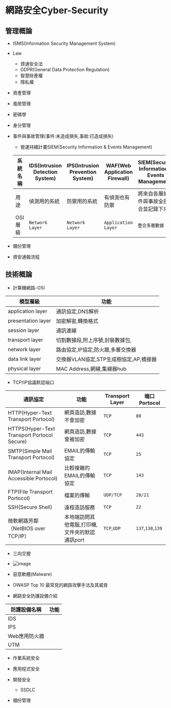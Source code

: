 # 網路安全Cyber-Security
## 管理概論
- ISMS(Information Security Management System)
- Law
  - 資通安全法
  - GDPR(General Data Protection Regulation)
  - 智慧財產權
  - 隱私權
- 資產管理
- 風險管理
- 密碼學
- 身分管理
- 事件與事故管理(事件:未造成損失,事故:已造成損失)
  - 營運持續計畫SIEM(Security Information & Events Management)
  
  |  系統名稱  |IDS(Intrusion Detection System) | IPS(Intrusion Prevention System)   | WAF(Web Application Firewall)  | SIEM(Security Information & Events Management) | 
  |-----------|----|---|---|----|
  |用途|偵測用的系統|防禦用的系統|有偵測也有防禦|將來自各層的事件與事故全部整合並記錄下來|
  |OSI層級|`Network Layer`|`Network Layer`|`Application Layer`|`整合多層數據`|



- 備份管理
- 資安通報流程
## 技術概論
- 計算機網路-OSI

|模型層級|功能|
|---------|-----|
|application layer|通訊協定,DNS解析|
|presentation layer|加密解密,轉換格式|
|session layer|通訊連線|
|transport layer|切割數據段,附上序號,封裝數據包,|
|network layer|路由協定,IP協定,防火牆,多層交換器|
|data link layer|交換器VLAN協定,STP生成樹協定,AP,橋接器|
|physical layer|MAC Address,網線,集線器hub|


- TCP/IP協議默認端口

|通訊協定|功能| Transport Layer|端口Portocol|
|---------|---------|---------|---------|
|HTTP(Hyper-Text Transport Portocol)|網頁造訪,數據不會加密|`TCP`|`80`|
|HTTPS(Hyper-Text Transport Portocol Secure)|網頁造訪,數據會被加密|`TCP`|`443`|
|SMTP(Simple Mail Transport Portocol)|EMAIL的傳輸協定|`TCP`|`25`|
|IMAP(Internal Mail Accessible Portocol)|比較複雜的EMAIL的傳輸協定|`TCP`|`143`|
|FTP(File Transport Portocol)|檔案的傳輸|`UDP/TCP`|`20/21`|
|SSH(Secure Shell)|遠程造訪服務|`TCP`|`22`|
|微軟網路芳鄰（NetBIOS over TCP/IP）|本地端訪問其他電腦,打印機,文件夾的默認通訊port|`TCP`,`UDP`|`137`,`138`,`139`|

- 三向交握 
- ![image](https://github.com/user-attachments/assets/0fa8cb0e-201e-482d-83d0-cc751eb21621)

- 惡意軟體(Malware)

- OWASP Top 10 最常見的網路攻擊手法及其威脅

- 網路安全防護設備介紹

|防護設備名稱|功能|
|---------|-----|
|IDS||
|IPS||
|Web應用防火牆||
|UTM||


- 作業系統安全

- 應用程式安全

- 開發安全
  - SSDLC

- 備份管理
